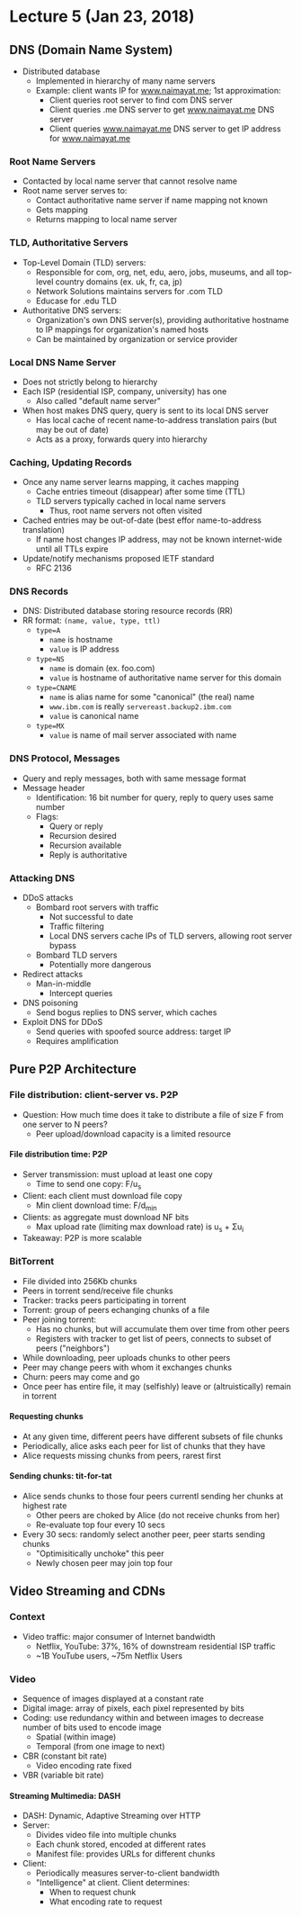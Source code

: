 # Lecture 5 (Jan 23, 2018)
## DNS (Domain Name System)
* Distributed database
  * Implemented in hierarchy of many name servers
  * Example: client wants IP for www.naimayat.me; 1st approximation:
    * Client queries root server to find com DNS server
    * Client queries .me DNS server to get  www.naimayat.me DNS server
    * Client queries www.naimayat.me DNS server to get IP address for www.naimayat.me
### Root Name Servers
* Contacted by local name server that cannot resolve name
* Root name server serves to:
  * Contact authoritative name server if name mapping not known
  * Gets mapping
  * Returns mapping to local name server
### TLD, Authoritative Servers
* Top-Level Domain (TLD) servers:
  * Responsible for com, org, net, edu, aero, jobs, museums, and all top-level country domains (ex. uk, fr, ca, jp)
  * Network Solutions maintains servers for .com TLD
  * Educase for .edu TLD
* Authoritative DNS servers:
  * Organization's own DNS server(s), providing authoritative hostname to IP mappings for organization's named hosts
  * Can be maintained by organization or service provider
### Local DNS Name Server
* Does not strictly belong to hierarchy
* Each ISP (residential ISP, company, university) has one
  * Also called "default name server"
* When host makes DNS query, query is sent to its local DNS server
  * Has local cache of recent name-to-address translation pairs (but may be out of date)
  * Acts as a proxy, forwards query into hierarchy 
### Caching, Updating Records
* Once any name server learns mapping, it caches mapping
  * Cache entries timeout (disappear) after some time (TTL)
  * TLD servers typically cached in local name servers
    * Thus, root name servers not often visited
* Cached entries may be out-of-date (best effor name-to-address translation)
  * If name host changes IP address, may not be known internet-wide until all TTLs expire
* Update/notify mechanisms proposed IETF standard
  * RFC 2136
### DNS Records
* DNS: Distributed database storing resource records (RR)
* RR format: `(name, value, type, ttl)`
  * `type=A`
    * `name` is hostname
    * `value` is IP address
  * `type=NS`
    * `name` is domain (ex. foo.com)
    * `value` is hostname of authoritative name server for this domain
  * `type=CNAME`
    * `name` is alias name for some "canonical" (the real) name
    * `www.ibm.com` is really `servereast.backup2.ibm.com`
    * `value` is canonical name
  * `type=MX`
    * `value` is name of mail server associated with name
### DNS Protocol, Messages
* Query and reply messages, both with same message format
* Message header
  * Identification: 16 bit number for query, reply to query uses same number
  * Flags:
    * Query or reply
    * Recursion desired
    * Recursion available
    * Reply is authoritative
### Attacking DNS
* DDoS attacks
  * Bombard root servers with traffic
    * Not successful to date
    * Traffic filtering
    * Local DNS servers cache IPs of TLD servers, allowing root server bypass
  * Bombard TLD servers
    * Potentially more dangerous
* Redirect attacks
  * Man-in-middle
    * Intercept queries
* DNS poisoning
  * Send bogus replies to DNS server, which caches
* Exploit DNS for DDoS
  * Send queries with spoofed source address: target IP
  * Requires amplification
## Pure P2P Architecture
### File distribution: client-server vs. P2P
* Question: How much time does it take to distribute a file of size F from one server to N peers?
  * Peer upload/download capacity is a limited resource
#### File distribution time: P2P
* Server transmission: must upload at least one copy
  * Time to send one copy: F/u<sub>s</sub>
* Client: each client must download file copy
  * Min client download time: F/d<sub>min</sub>
* Clients: as aggregate must download NF bits
  * Max upload rate (limiting max download rate) is u<sub>s</sub> + Σu<sub>i</sub>
* Takeaway: P2P is more scalable
### BitTorrent
* File divided into 256Kb chunks
* Peers in torrent send/receive file chunks
* Tracker: tracks peers participating in torrent
* Torrent: group of peers echanging chunks of a file
* Peer joining torrent:
  * Has no chunks, but will accumulate them over time from other peers
  * Registers with tracker to get list of peers, connects to subset of peers ("neighbors")
* While downloading, peer uploads chunks to other peers
* Peer may change peers with whom it exchanges chunks
* Churn: peers may come and go
* Once peer has entire file, it may (selfishly) leave or (altruistically) remain in torrent
#### Requesting chunks
* At any given time, different peers have different subsets of file chunks
* Periodically, alice asks each peer for list of chunks that they have
* Alice requests missing chunks from peers, rarest first
#### Sending chunks: tit-for-tat
* Alice sends chunks to those four peers currentl sending her chunks at highest rate
  * Other peers are choked by Alice (do not receive chunks from her)
  * Re-evaluate top four every 10 secs
* Every 30 secs: randomly select another peer, peer starts sending chunks
  * "Optimisitically unchoke" this peer
  * Newly chosen peer may join top four
## Video Streaming and CDNs
### Context
* Video traffic: major consumer of Internet bandwidth
  * Netflix, YouTube: 37%, 16% of downstream residential ISP traffic
  * ~1B YouTube users, ~75m Netflix Users
### Video
* Sequence of images displayed at a constant rate
* Digital image: array of pixels, each pixel represented by bits
* Coding: use redundancy within and between images to decrease number of bits used to encode image
  * Spatial (within image)
  * Temporal (from one image to next)
* CBR (constant bit rate)
  * Video encoding rate fixed
* VBR (variable bit rate)
#### Streaming Multimedia: DASH
* DASH: Dynamic, Adaptive Streaming over HTTP
* Server:
  * Divides video file into multiple chunks
  * Each chunk stored, encoded at different rates
  * Manifest file: provides URLs for different chunks
* Client:
  * Periodically measures server-to-client bandwidth
  * "Intelligence" at client. Client determines:
    * When to request chunk
    * What encoding rate to request
    
